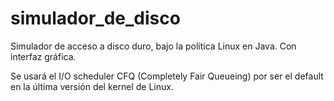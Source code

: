 simulador_de_disco
==================

Simulador de acceso a disco duro, bajo la política Linux en Java. Con interfaz gráfica.

Se usará el I/O scheduler CFQ (Completely Fair Queueing) por ser el default en la última versión del kernel de Linux.
